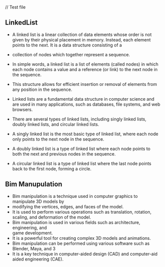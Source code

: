 // Test file

## LinkedList
 -  A linked list is a linear collection of data elements whose order is not given by their physical placement in
 memory. Instead, each element points to the next. It is a data structure consisting of a

 -  collection of nodes which together represent a sequence.
 -  In simple words, a linked list is a list of elements (called nodes) in which
 each node contains a value and a reference (or link) to the next node in the sequence.
 -  This structure allows for efficient insertion or removal of elements from any position in the sequence.
 -  Linked lists are a fundamental data structure in computer science and are used in many applications, such
 as databases, file systems, and web browsers.
 -  There are several types of linked lists, including singly linked lists, doubly linked lists, and
 circular linked lists.
 -  A singly linked list is the most basic type of linked list, where each node only points
 to the next node in the sequence.
 -  A doubly linked list is a type of linked list where each node points to both the next
 and previous nodes in the sequence.
 -  A circular linked list is a type of linked list where the last node points back to the
 first node, forming a circle.

## Bim Manupulation
-  Bim manipulation is a technique used in computer graphics to manipulate 3D models by
-  modifying the vertices, edges, and faces of the model.
-  It is used to perform various operations such as translation, rotation, scaling, and
deformation of the model.
-  Bim manipulation is used in various fields such as architecture, engineering, and    
game development.
-  It is a powerful tool for creating complex 3D models and animations.
-  Bim manipulation can be performed using various software such as Blender, Maya, and 3
-  It is a key technique in computer-aided design (CAD) and computer-aid
aided engineering (CAE).


